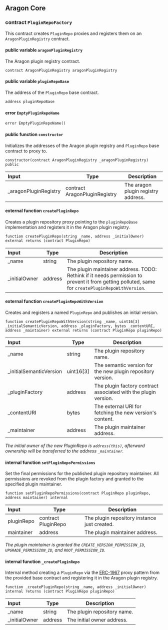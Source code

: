 ## Aragon Core

###  contract `PluginRepoFactory`

This contract creates `PluginRepo` proxies and registers them on an `AragonPluginRegistry` contract.

#### public variable `aragonPluginRegistry`

The Aragon plugin registry contract.

```solidity
contract AragonPluginRegistry aragonPluginRegistry 
```

#### public variable `pluginRepoBase`

The address of the `PluginRepo` base contract.

```solidity
address pluginRepoBase 
```

####  error `EmptyPluginRepoName`

```solidity
error EmptyPluginRepoName() 
```

#### public function `constructor`

Initializes the addresses of the Aragon plugin registry and `PluginRepo` base contract to proxy to.

```solidity
constructor(contract AragonPluginRegistry _aragonPluginRegistry) public 
```

| Input | Type | Description |
|:----- | ---- | ----------- |
| _aragonPluginRegistry | contract AragonPluginRegistry | The aragon plugin registry address. |

#### external function `createPluginRepo`

Creates a plugin repository proxy pointing to the `pluginRepoBase` implementation and registers it in the Aragon plugin registry.

```solidity
function createPluginRepo(string _name, address _initialOwner) external returns (contract PluginRepo) 
```

| Input | Type | Description |
|:----- | ---- | ----------- |
| _name | string | The plugin repository name. |
| _initialOwner | address | The plugin maintainer address. TODO: Rethink if it needs permission to prevent it from getting polluted, same for `createPluginRepoWithVersion`. |

#### external function `createPluginRepoWithVersion`

Creates and registers a named `PluginRepo` and publishes an initial version.

```solidity
function createPluginRepoWithVersion(string _name, uint16[3] _initialSemanticVersion, address _pluginFactory, bytes _contentURI, address _maintainer) external returns (contract PluginRepo pluginRepo) 
```

| Input | Type | Description |
|:----- | ---- | ----------- |
| _name | string | The plugin repository name. |
| _initialSemanticVersion | uint16[3] | The semantic version for the new plugin repository version. |
| _pluginFactory | address | The plugin factory contract associated with the plugin version. |
| _contentURI | bytes | The external URI for fetching the new version's content. |
| _maintainer | address | The plugin maintainer address. |

*The initial owner of the new PluginRepo is `address(this)`, afterward ownership will be transferred to the address `_maintainer`.*

#### internal function `setPluginRepoPermissions`

Set the final permissions for the published plugin repository maintainer. All permissions are revoked from the plugin factory and granted to the specified plugin maintainer.

```solidity
function setPluginRepoPermissions(contract PluginRepo pluginRepo, address maintainer) internal 
```

| Input | Type | Description |
|:----- | ---- | ----------- |
| pluginRepo | contract PluginRepo | The plugin repository instance just created. |
| maintainer | address | The plugin maintainer address. |

*The plugin maintainer is granted the `CREATE_VERSION_PERMISSION_ID`, `UPGRADE_PERMISSION_ID`, and `ROOT_PERMISSION_ID`.*

#### internal function `_createPluginRepo`

Internal method creating a `PluginRepo` via the [ERC-1967](https://eips.ethereum.org/EIPS/eip-1967) proxy pattern from the provided base contract and registering it in the Aragon plugin registry.

```solidity
function _createPluginRepo(string _name, address _initialOwner) internal returns (contract PluginRepo pluginRepo) 
```

| Input | Type | Description |
|:----- | ---- | ----------- |
| _name | string | The plugin repository name. |
| _initialOwner | address | The initial owner address. |

